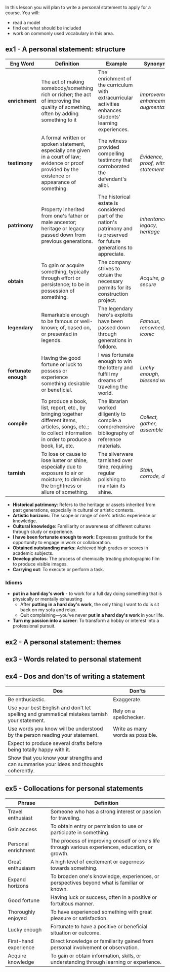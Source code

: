 
In this lesson you will plan to write a personal statement to apply for a course. You will:

- read a model
- find out what should be included
- work on commonly used vocabulary in this area.

  

## ex1 - A personal statement: structure

| **Eng Word**         | **Definition**                                                                                                                                                    | **Example**                                                                                                               | **Synonyms**                             | **Antonyms**                           |
| -------------------- | ----------------------------------------------------------------------------------------------------------------------------------------------------------------- | ------------------------------------------------------------------------------------------------------------------------- | ---------------------------------------- | -------------------------------------- |
| **enrichment**       | The act of making somebody/something rich or richer; the act of improving the quality of something, often by adding something to it                               | The enrichment of the curriculum with extracurricular activities enhances students' learning experiences.                 | _Improvement, enhancement, augmentation_ | _Impoverishment, degradation, decline_ |
| **testimony**        | A formal written or spoken statement, especially one given in a court of law; evidence or proof provided by the existence or appearance of something.             | The witness provided compelling testimony that corroborated the defendant's alibi.                                        | _Evidence, proof, witness statement_     | _Denial, rebuttal, contradiction_      |
| **patrimony**        | Property inherited from one's father or male ancestor; heritage or legacy passed down from previous generations.                                                  | The historical estate is considered part of the nation's patrimony and is preserved for future generations to appreciate. | _Inheritance, legacy, heritage_          | _Debt, obligation, liability_          |
| **obtain**           | To gain or acquire something, typically through effort or persistence; to be in possession of something.                                                          | The company strives to obtain the necessary permits for its construction project.                                         | _Acquire, gain, secure_                  | _Lose, relinquish, forfeit_            |
| **legendary**        | Remarkable enough to be famous or well-known; of, based on, or presented in legends.                                                                              | The legendary hero's exploits have been passed down through generations in folklore.                                      | _Famous, renowned, iconic_               | _Obscure, unknown, anonymous_          |
| **fortunate enough** | Having the good fortune or luck to possess or experience something desirable or beneficial.                                                                       | I was fortunate enough to win the lottery and fulfill my dreams of traveling the world.                                   | _Lucky enough, blessed with_             | _Unfortunate, unlucky, cursed with_    |
| **compile**          | To produce a book, list, report, etc., by bringing together different items, articles, songs, etc.; to collect information in order to produce a book, list, etc. | The librarian worked diligently to compile a comprehensive bibliography of reference materials.                           | _Collect, gather, assemble_              | _Disassemble, scatter, disperse_       |
| **tarnish**          | To lose or cause to lose luster or shine, especially due to exposure to air or moisture; to diminish the brightness or allure of something.                       | The silverware tarnished over time, requiring regular polishing to maintain its shine.                                    | _Stain, corrode, dull_                   | _Polish, shine, gleam_                 |

- **Historical patrimony**: Refers to the heritage or assets inherited from past generations, especially in cultural or artistic contexts.
- **Artistic horizons**: The scope or range of one's artistic experience or knowledge.
- **Cultural knowledge**: Familiarity or awareness of different cultures through study or experience.
- **I have been fortunate enough to work**: Expresses gratitude for the opportunity to engage in work or collaboration.
- **Obtained outstanding marks**: Achieved high grades or scores in academic subjects.
- **Develop photos**: The process of chemically treating photographic film to produce visible images.
- **Carrying out**: To execute or perform a task.
### Idioms

- **put in a hard day's work** - to work for a full day doing something that is physically or mentally exhausting
	- After **putting in a hard day's work**, the only thing I want to do is sit back on my sofa and relax.
	- Quit complaining—you've never **put in a hard day's work** in your life.
- **Turn my passion into a career**: To transform a hobby or interest into a professional pursuit.

## ex2 - A personal statement: themes

## ex3 - Words related to personal statement

## ex4 - Dos and don'ts of writing a statement
| Dos                                                                                           | Don'ts                           |
| --------------------------------------------------------------------------------------------- | -------------------------------- |
| Be enthusiastic.                                                                              | Exaggerate.                      |
| Use your best English and don't let spelling and grammatical mistakes tarnish your statement. | Rely on a spellchecker.          |
| Use words you know will be understood by the person reading your statement.                   | Write as many words as possible. |
| Expect to produce several drafts before being totally happy with it.                          |                                  |
| Show that you know your strengths and can summarise your ideas and thoughts coherently.       |                                  |

## ex5 - Collocations for personal statements

| Phrase                | Definition                                                                                        |
| --------------------- | ------------------------------------------------------------------------------------------------- |
| Travel enthusiast     | Someone who has a strong interest or passion for traveling.                                       |
| Gain access           | To obtain entry or permission to use or participate in something.                                 |
| Personal enrichment   | The process of improving oneself or one's life through various experiences, education, or growth. |
| Great enthusiasm      | A high level of excitement or eagerness towards something.                                        |
| Expand horizons       | To broaden one's knowledge, experiences, or perspectives beyond what is familiar or known.        |
| Good fortune          | Having luck or success, often in a positive or fortuitous manner.                                 |
| Thoroughly enjoyed    | To have experienced something with great pleasure or satisfaction.                                |
| Lucky enough          | Fortunate to have a positive or beneficial situation or outcome.                                  |
| First-hand experience | Direct knowledge or familiarity gained from personal involvement or observation.                  |
| Acquire knowledge     | To gain or obtain information, skills, or understanding through learning or experience.           |